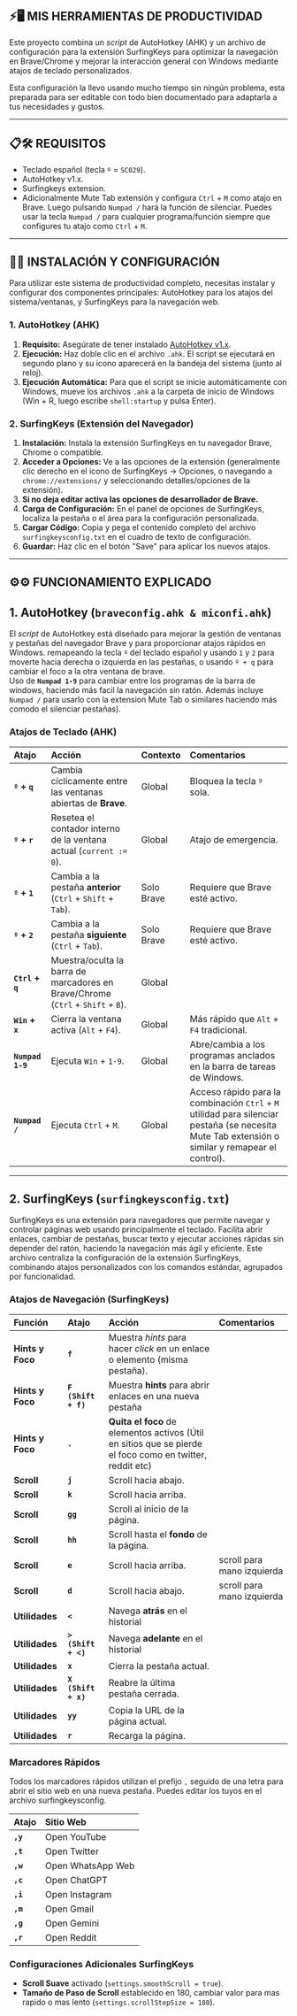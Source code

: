 ## ⚡🖥️ MIS HERRAMIENTAS DE PRODUCTIVIDAD

Este proyecto combina un *script* de AutoHotkey (AHK) y un archivo de configuración para la extensión SurfingKeys para optimizar la navegación en Brave/Chrome y mejorar la interacción general con Windows mediante atajos de teclado personalizados.

Esta configuración la llevo usando mucho tiempo sin ningún problema, esta preparada para ser editable con todo bien documentado para adaptarla a tus necesidades y gustos. 

---
## 📋🛠️ REQUISITOS

* Teclado español (tecla `º` = `SC029`).
* AutoHotkey v1.x.
* Surfingkeys extension. 
* Adicionalmente Mute Tab extensión y configura `Ctrl` + `M` como atajo en Brave. Luego pulsando `Numpad /` hará la función de silenciar. Puedes usar la tecla `Numpad /` para cualquier programa/función siempre que configures tu atajo como `Ctrl` + `M`. 

---

## 🚀🚀 INSTALACIÓN Y CONFIGURACIÓN

Para utilizar este sistema de productividad completo, necesitas instalar y configurar dos componentes principales: AutoHotkey para los atajos del sistema/ventanas, y SurfingKeys para la navegación web.

### 1. AutoHotkey (AHK)

1.  **Requisito:** Asegúrate de tener instalado [AutoHotkey v1.x](https://www.autohotkey.com/download/ahk-v1.zip).
2.  **Ejecución:** Haz doble clic en el archivo `.ahk`. El script se ejecutará en segundo plano y su icono aparecerá en la bandeja del sistema (junto al reloj).
3.  **Ejecución Automática:** Para que el script se inicie automáticamente con Windows, mueve los archivos `.ahk` a la carpeta de inicio de Windows (Win + R, luego escribe `shell:startup` y pulsa Enter).

### 2. SurfingKeys (Extensión del Navegador)

1.  **Instalación:** Instala la extensión SurfingKeys en tu navegador Brave, Chrome o compatible.
2.  **Acceder a Opciones:** Ve a las opciones de la extensión (generalmente clic derecho en el icono de SurfingKeys -> Opciones, o navegando a `chrome://extensions/` y seleccionando detalles/opciones de la extensión).
3.  **Si no deja editar activa las opciones de desarrollador de Brave.**
4.  **Carga de Configuración:** En el panel de opciones de SurfingKeys, localiza la pestaña o el área para la configuración personalizada.
5.  **Cargar Código:** Copia y pega el contenido completo del archivo `surfingkeysconfig.txt` en el cuadro de texto de configuración.
6.  **Guardar:** Haz clic en el botón "Save" para aplicar los nuevos atajos.


---

## ⚙️⚙️ FUNCIONAMIENTO EXPLICADO


## 1. AutoHotkey (`braveconfig.ahk & miconfi.ahk`)

El *script* de AutoHotkey está diseñado para mejorar la gestión de ventanas y pestañas del navegador Brave y para proporcionar atajos rápidos en Windows.
remapeando la tecla `º` del teclado español y usando `1` y `2` para moverte hacia derecha o izquierda en las pestañas, o usando `º + q` para cambiar el foco a la otra ventana de brave.  
Uso de **`Numpad 1-9`** para cambiar entre los programas de la barra de windows, haciendo más facil la navegación sin ratón. 
Además incluye `Numpad /` para usarlo con la extension Mute Tab o similares haciendo más comodo el silenciar pestañas).


### Atajos de Teclado (AHK)

| Atajo | Acción | Contexto | Comentarios |
| :--- | :--- | :--- | :--- |
| **`º` + `q`** | Cambia cíclicamente entre las ventanas abiertas de **Brave**. | Global | Bloquea la tecla `º` sola. |
| **`º` + `r`** | Resetea el contador interno de la ventana actual (`current := 0`). | Global | Atajo de emergencia. |
| **`º` + `1`** | Cambia a la pestaña **anterior** (`Ctrl` + `Shift` + `Tab`). | Solo Brave  | Requiere que Brave esté activo. |
| **`º` + `2`** | Cambia a la pestaña **siguiente** (`Ctrl` + `Tab`). | Solo Brave  | Requiere que Brave esté activo. |
| **`Ctrl` + `q`** |Muestra/oculta la barra de marcadores en Brave/Chrome (`Ctrl` + `Shift` + `B`). | Global | |
| **`Win` + `x`** | Cierra la ventana activa (`Alt` + `F4`). | Global | Más rápido que `Alt` + `F4` tradicional. |
| **`Numpad 1-9`** | Ejecuta `Win` + `1-9`. | Global | Abre/cambia a los programas anclados en la barra de tareas de Windows. |
| **`Numpad /`** | Ejecuta `Ctrl` + `M`. | Global | Acceso rápido para la combinación `Ctrl` + `M` utilidad para silenciar pestaña (se necesita Mute Tab extensión o similar y remapear el control). |

---

## 2. SurfingKeys (`surfingkeysconfig.txt`)

SurfingKeys es una extensión para navegadores que permite navegar y controlar páginas web usando principalmente el teclado. 
Facilita abrir enlaces, cambiar de pestañas, buscar texto y ejecutar acciones rápidas sin depender del ratón, haciendo la navegación más ágil y eficiente.
Este archivo centraliza la configuración de la extensión SurfingKeys, combinando atajos personalizados con los comandos estándar, agrupados por funcionalidad.

### Atajos de Navegación (SurfingKeys)

| Función | Atajo | Acción | Comentarios |
| :--- | :--- | :--- | :--- |
| **Hints y Foco** | **`f`** | Muestra *hints* para hacer *click* en un enlace o elemento (misma pestaña). | |
| **Hints y Foco** | **`F (Shift + f)`** | Muestra **hints** para abrir enlaces en una nueva pestaña|
| **Hints y Foco** | **`.`** | **Quita el foco** de elementos activos (Útil en sitios que se pierde el foco como en twitter, reddit etc) |
| **Scroll** | **`j`** | Scroll hacia abajo. | |
| **Scroll** | **`k`** | Scroll hacia arriba. | |
| **Scroll** | **`gg`** | Scroll al inicio de la página. | |
| **Scroll** | **`hh`** | Scroll hasta el **fondo** de la página. |
| **Scroll** | **`e`** | Scroll hacia arriba.  | scroll para mano izquierda |
| **Scroll** | **`d`** | Scroll hacia abajo. | scroll para mano izquierda |
| **Utilidades** | **`<`** | Navega **atrás** en el historial |
| **Utilidades** | **`> (Shift + <)`** | Navega **adelante** en el historial |
| **Utilidades** | **`x`** | Cierra la pestaña actual. | |
| **Utilidades** | **`X (Shift + x)`** | Reabre la última pestaña cerrada. | |
| **Utilidades** | **`yy`** | Copia la URL de la página actual. | |
| **Utilidades** | **`r`** | Recarga la página. | |

### Marcadores Rápidos

Todos los marcadores rápidos utilizan el prefijo `,` seguido de una letra para abrir el sitio web en una nueva pestaña.
Puedes editar los tuyos en el archivo surfingkeysconfig. 

| Atajo | Sitio Web |
| :--- | :--- |
| **`,y`** | Open YouTube |
| **`,t`** | Open Twitter  |
| **`,w`** | Open WhatsApp Web |
| **`,c`** | Open ChatGPT |
| **`,i`** | Open Instagram  |
| **`,m`** | Open Gmail  |
| **`,g`** | Open Gemini  |
| **`,r`** | Open Reddit  |

### Configuraciones Adicionales SurfingKeys

* **Scroll Suave** activado (`settings.smoothScroll = true`).
* **Tamaño de Paso de Scroll** establecido en 180, cambiar valor para mas rapido o mas lento (`settings.scrollStepSize = 180`).

